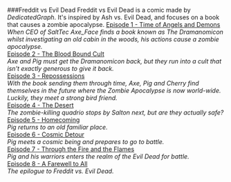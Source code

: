 ###Freddit vs Evil Dead
Freddit vs Evil Dead is a comic made by *DedicatedGraph*. It's inspired by Ash vs. Evil Dead, and focuses on a book that causes a zombie apocalypse.
[Episode 1 - Time of Angels and Demons](https://www.dropbox.com/sh/xxdueoi1hv8pns7/AAAG2WhUdrgHhspF_B989AXHa?dl=0)              
*When CEO of SaltTec Axe_Face finds a book known as The Dramanomicon whilst investigating an old cabin in the woods, his actions cause a zombie apocalypse.*          
[Episode 2 - The Blood Bound Cult](https://www.dropbox.com/sh/e3v9ofx4grougwi/AADism4aicNIOq4zgBlvC7Xaa?dl=0)                       
*Axe and Pig must get the Dramanomicon back, but they run into a cult that isn't exactly generous to give it back.*          
[Episode 3 - Repossessions](https://www.dropbox.com/sh/b9sc2a44m1cst2h/AAD25O6LnC7FW07Gwe-tlo2ua?dl=0)                                     
*With the book sending them through time, Axe, Pig and Cherry find themselves in the future where the Zombie Apocalypse is now world-wide. Luckily, they meet a strong bird friend.*                         
[Episode 4 - The Desert](https://www.dropbox.com/sh/03crgla99ho242y/AACRamFxvb8T8WqIF0ireK9ka?dl=0)                                         
*The zombie-killing quadrio stops by Salton next, but are they actually safe?*                          
[Episode 5 - Homecoming](https://www.dropbox.com/sh/kel9wfnya8kb85g/AAA3IHq0vBIoy5rQzY1UK29sa?dl=0)                             
*Pig returns to an old familiar place.*                                  
[Episode 6 - Cosmic Detour](https://www.dropbox.com/sh/u8dcgi9sgs1skif/AACZZB128CGg6L3WTgjJAMbja?dl=0)                              
*Pig meets a cosmic being and prepares to go to battle.*                                               
[Episode 7 - Through the Fire and the Flames](https://www.dropbox.com/sh/yc44801nvvjack3/AAD__qNjHvqnIVmHBIPDMsbda?dl=0)                  
*Pig and his warriors enters the realm of the Evil Dead for battle.*              
[Episode 8 - A Farewell to All](https://www.dropbox.com/sh/q1dsiohdod38idn/AABViK_dFoY6GqqFOjM44hLZa?dl=0)                                
*The epilogue to Freddit vs. Evil Dead.*
